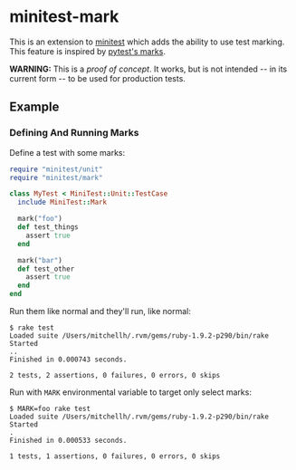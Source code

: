 # minitest-mark

This is an extension to [minitest](https://github.com/seattlerb/minitest)
which adds the ability to use test marking. This feature is inspired by
[pytest's marks](http://pytest.org/latest/mark.html).


**WARNING:** This is a _proof of concept_. It works, but is not intended --
in its current form -- to be used for production tests.

## Example

### Defining And Running Marks

Define a test with some marks:

```ruby
require "minitest/unit"
require "minitest/mark"

class MyTest < MiniTest::Unit::TestCase
  include MiniTest::Mark

  mark("foo")
  def test_things
    assert true
  end

  mark("bar")
  def test_other
    assert true
  end
end
```

Run them like normal and they'll run, like normal:

    $ rake test
    Loaded suite /Users/mitchellh/.rvm/gems/ruby-1.9.2-p290/bin/rake
    Started
    ..
    Finished in 0.000743 seconds.

    2 tests, 2 assertions, 0 failures, 0 errors, 0 skips

Run with `MARK` environmental variable to target only select marks:

    $ MARK=foo rake test
    Loaded suite /Users/mitchellh/.rvm/gems/ruby-1.9.2-p290/bin/rake
    Started
    .
    Finished in 0.000533 seconds.

    1 tests, 1 assertions, 0 failures, 0 errors, 0 skips
